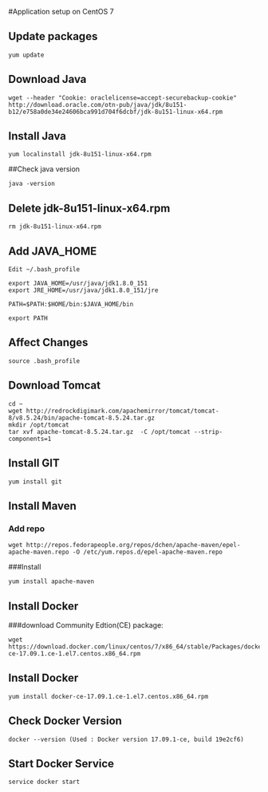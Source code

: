 #Application setup on CentOS 7

## Update packages
```
yum update
```

## Download Java
```
wget --header "Cookie: oraclelicense=accept-securebackup-cookie" http://download.oracle.com/otn-pub/java/jdk/8u151-b12/e758a0de34e24606bca991d704f6dcbf/jdk-8u151-linux-x64.rpm
```

## Install Java
```
yum localinstall jdk-8u151-linux-x64.rpm
```

##Check java version
```
java -version
```

## Delete jdk-8u151-linux-x64.rpm
```
rm jdk-8u151-linux-x64.rpm
```

## Add JAVA_HOME
```
Edit ~/.bash_profile

export JAVA_HOME=/usr/java/jdk1.8.0_151
export JRE_HOME=/usr/java/jdk1.8.0_151/jre

PATH=$PATH:$HOME/bin:$JAVA_HOME/bin

export PATH
```

## Affect Changes
```
source .bash_profile
```

## Download Tomcat
```
cd ~
wget http://redrockdigimark.com/apachemirror/tomcat/tomcat-8/v8.5.24/bin/apache-tomcat-8.5.24.tar.gz
mkdir /opt/tomcat
tar xvf apache-tomcat-8.5.24.tar.gz  -C /opt/tomcat --strip-components=1
```

## Install GIT 
```
yum install git
```

## Install Maven
### Add repo
```
wget http://repos.fedorapeople.org/repos/dchen/apache-maven/epel-apache-maven.repo -O /etc/yum.repos.d/epel-apache-maven.repo
```

###Install
```
yum install apache-maven
```

## Install Docker
###download Community Edtion(CE) package:
```
wget https://download.docker.com/linux/centos/7/x86_64/stable/Packages/docker-ce-17.09.1.ce-1.el7.centos.x86_64.rpm
```

## Install Docker 
```
yum install docker-ce-17.09.1.ce-1.el7.centos.x86_64.rpm
```

## Check Docker Version
```
docker --version (Used : Docker version 17.09.1-ce, build 19e2cf6)
```

## Start Docker Service
```
service docker start
```